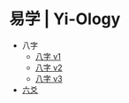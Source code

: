 # 易学 | Yi-Ology

- 八字
    - [八字 v1](ba-zi_v1.html)
    - [八字 v2](ba-zi_v2.html)
    - [八字 v3](ba-zi_v3.html)
- [六爻](liu-yao.html)